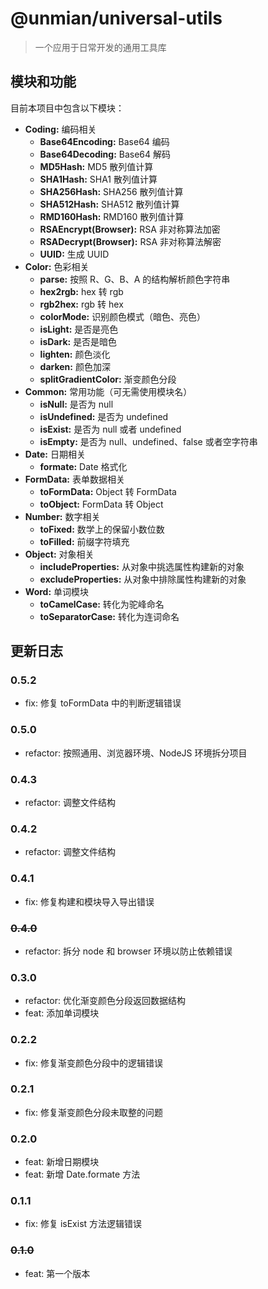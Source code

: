 # @unmian/universal-utils

> 一个应用于日常开发的通用工具库

## 模块和功能

目前本项目中包含以下模块：

- **Coding:** 编码相关
  - **Base64Encoding:** Base64 编码
  - **Base64Decoding:** Base64 解码
  - **MD5Hash:** MD5 散列值计算
  - **SHA1Hash:** SHA1 散列值计算
  - **SHA256Hash:** SHA256 散列值计算
  - **SHA512Hash:** SHA512 散列值计算
  - **RMD160Hash:** RMD160 散列值计算
  - **RSAEncrypt(Browser):** RSA 非对称算法加密
  - **RSADecrypt(Browser):** RSA 非对称算法解密
  - **UUID:** 生成 UUID
- **Color:** 色彩相关
  - **parse:** 按照 R、G、B、A 的结构解析颜色字符串
  - **hex2rgb:** hex 转 rgb
  - **rgb2hex:** rgb 转 hex
  - **colorMode:** 识别颜色模式（暗色、亮色）
  - **isLight:** 是否是亮色
  - **isDark:** 是否是暗色
  - **lighten:** 颜色淡化
  - **darken:** 颜色加深
  - **splitGradientColor:** 渐变颜色分段
- **Common:** 常用功能（可无需使用模块名）
  - **isNull:** 是否为 null
  - **isUndefined:** 是否为 undefined
  - **isExist:** 是否为 null 或者 undefined
  - **isEmpty:** 是否为 null、undefined、false 或者空字符串
- **Date:** 日期相关
  - **formate:** Date 格式化
- **FormData:** 表单数据相关
  - **toFormData:** Object 转 FormData
  - **toObject:** FormData 转 Object
- **Number:** 数字相关
  - **toFixed:** 数学上的保留小数位数
  - **toFilled:** 前缀字符填充
- **Object:** 对象相关
  - **includeProperties:** 从对象中挑选属性构建新的对象
  - **excludeProperties:** 从对象中排除属性构建新的对象
- **Word:** 单词模块
  - **toCamelCase:** 转化为驼峰命名
  - **toSeparatorCase:** 转化为连词命名

## 更新日志

### 0.5.2

- fix: 修复 toFormData 中的判断逻辑错误

### 0.5.0

- refactor: 按照通用、浏览器环境、NodeJS 环境拆分项目

### 0.4.3

- refactor: 调整文件结构

### 0.4.2

- refactor: 调整文件结构

### 0.4.1

- fix: 修复构建和模块导入导出错误

### ~~0.4.0~~

- refactor: 拆分 node 和 browser 环境以防止依赖错误

### 0.3.0

- refactor: 优化渐变颜色分段返回数据结构
- feat: 添加单词模块

### 0.2.2

- fix: 修复渐变颜色分段中的逻辑错误

### 0.2.1

- fix: 修复渐变颜色分段未取整的问题

### 0.2.0

- feat: 新增日期模块
- feat: 新增 Date.formate 方法

### 0.1.1

- fix: 修复 isExist 方法逻辑错误

### ~~0.1.0~~

- feat: 第一个版本
